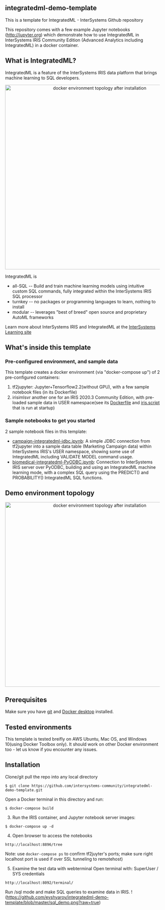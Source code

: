 ## integratedml-demo-template
This is a template for IntegratedML - InterSystems Github repository

This repository comes with a few example Jupyter notebooks (http://jupyter.org) which demonstrate how to use IntegratedML in InterSystems IRIS Community Edition (Advanced Analytics including IntegratedML) in a docker container.

## What is IntegratedML?
IntegratedML is a feature of the InterSystems IRIS data platform that brings machine learning to SQL developers.
<p align="center">
  <img src="https://raw.githubusercontent.com/intersystems-community/integratedml-demo-template/master/integratedml_overview.PNG" width="600" title="docker environment topology after installation">
</p>

IntegratedML is
- all-SQL -- Build and train machine learning models using intuitive custom SQL commands, fully integrated within the InterSystems IRIS SQL processor
- turnkey -- no packages or programming languages to learn, nothing to install
- modular -- leverages "best of breed" open source and proprietary AutoML frameworks

Learn more about InterSystems IRIS and IntegratedML at the [InterSystems Learning site](https://learning.intersystems.com/course/view.php?name=Learn%20IntegratedML)

## What's inside this template

### Pre-configured environment, and sample data
This template creates a docker environment (via "docker-compose up") of 2 pre-configured containers:
  1. tf2jupyter: Jupyter+Tensorflow2.2(without GPU), with a few sample notebook files (in its Dockerfile)
  2. irisimlsvr another one for an IRIS 2020.3 Community Edition, with pre-loaded sample data in USER namespace(see its [Dockerfile](iris-aa-server/Dockerfile) and [iris.script](iris-aa-server/iris.script) that is run at startup)

### Sample notebooks to get you started
2 sample notebook files in this template:
- [campaign-integratedml-jdbc.ipynb](jupyter-samples/campaign-integratedml-jdbc.ipynb): A simple JDBC connection from tf2jupyter into a sample data table (Marketing Campaign data) within InterSystems IRIS's USER namespace, showing some use of IntegratedML including VALIDATE MODEL command usage.
- [biomedical-integratedml-PyODBC.ipynb](jupyter-samples/biomedical-integratedml-PyODBC.ipynb): Connection to InterSystems IRIS server over PyODBC, building and using an IntegratedML machine learning mode, with a complex SQL query using the PREDICT() and PROBABILITY() IntegratedML SQL functions.

## Demo environment topology
<p align="center">
  <img src="https://raw.githubusercontent.com/intersystems-community/integratedml-demo-template/master/environment_topology_demo_template.PNG" width="600" title="docker environment topology after installation">
</p>

## Prerequisites
Make sure you have [git](https://git-scm.com/book/en/v2/Getting-Started-Installing-Git) and [Docker desktop](https://www.docker.com/products/docker-desktop) installed.

## Tested environments
This template is tested breifly on AWS Ubuntu, Mac OS, and Windows 10(using Docker Toolbox only). It should work on other Docker environment too - let us know if you encounter any issues.

## Installation

Clone/git pull the repo into any local directory

```
$ git clone https://github.com/intersystems-community/integratedml-demo-template.git
```

Open a Docker terminal in this directory and run:

```
$ docker-compose build
```

3. Run the IRIS container, and Jupyter notebook server images:

```
$ docker-compose up -d
```

4. Open browser to access the notebooks

```
http://localhost:8896/tree
```
Note: use `docker-compose ps` to confirm tf2juyter's ports; make sure right localhost port is used if over SSL tunneling to remotehost)

5. Examine the test data with webterminal
Open terminal with: SuperUser / SYS credentials
```
http://localhost:8092/terminal/
```
Run /sql mode and make SQL queries to examine data in IRIS.
!(https://github.com/evshvarov/integratedml-demo-template/blob/master/sql_demo.png?raw=true)

